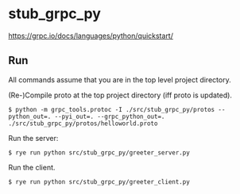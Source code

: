 # stub_grpc_py

https://grpc.io/docs/languages/python/quickstart/

## Run

All commands assume that you are in the top level project directory.


(Re-)Compile proto at the top project directory (iff proto is updated).

```shell
$ python -m grpc_tools.protoc -I ./src/stub_grpc_py/protos --python_out=. --pyi_out=. --grpc_python_out=. ./src/stub_grpc_py/protos/helloworld.proto
```

Run the server:

```shell
$ rye run python src/stub_grpc_py/greeter_server.py
```

Run the client.

```shell
$ rye run python src/stub_grpc_py/greeter_client.py
```
